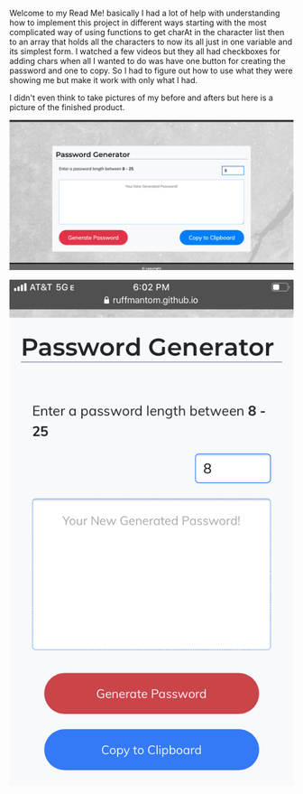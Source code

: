 Welcome to my Read Me!
basically I had a lot of help with understanding how to implement this project in different ways starting with the most complicated way of using functions to get charAt in the character list then to an array that holds all the characters to now its all just in one variable and its simplest form. I watched a few videos but they all had checkboxes for adding chars when all I wanted to do was have one button for creating the password and one to copy. So I had to figure out how to use what they were showing me but make it work with only what I had. 

I didn't even think to take pictures of my before and afters but here is a picture of the finished product. 

![Standard size](./assets/images/deskTop.png)

![Image of Iphone size](./assets/images/mobile.PNG) 

